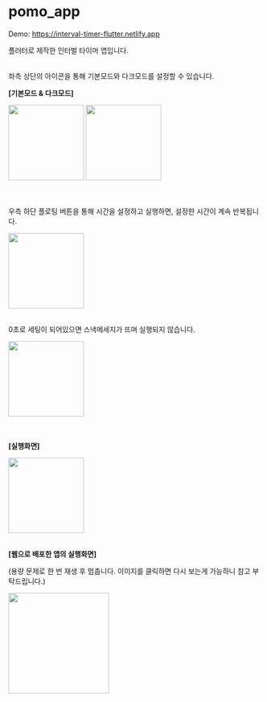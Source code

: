 # pomo_app

Demo: https://interval-timer-flutter.netlify.app

플러터로 제작한 인터벌 타이머 앱입니다. <br/><br/>


좌측 상단의 아이콘을 통해 기본모드와 다크모드를 설정할 수 있습니다. <br/>

<b>[기본모드 & 다크모드]</b>

<img src="https://github.com/wnal4634/flutter_timer/assets/90739311/283cfec6-a4a0-4c55-94c9-201843fbba10" width="150"/> <img src="https://github.com/wnal4634/flutter_timer/assets/90739311/4e9406e3-b016-4ba7-9213-7eb60c5b29e2" width="150"/> <br/><br/><br/>




우측 하단 플로팅 버튼을 통해 시간을 설정하고 실행하면, 설정한 시간이 계속 반복됩니다.

<img src="https://github.com/wnal4634/flutter_timer/assets/90739311/3325632d-4b6d-401e-8e2c-2f3e5571a1b9" width="150"/> <br/><br/>


0초로 세팅이 되어있으면 스낵메세지가 뜨며 실행되지 않습니다.

<img src="https://github.com/wnal4634/flutter_timer/assets/90739311/0aae2d0e-66f3-486a-96e1-acbdfb1ff0b1" width="150"/> <br/><br/><br/>



<b>[실행화면]</b>

<img src="https://github.com/wnal4634/flutter_timer/assets/90739311/21998f15-5c79-4f70-975f-09319c785288" width="150"/> <br/><br/>


<b>[웹으로 배포한 앱의 실행화면]</b>

(용량 문제로 한 번 재생 후 멈춥니다. 이미지를 클릭하면 다시 보는게 가능하니 참고 부탁드립니다.)

<img src="https://github.com/wnal4634/flutter_timer/assets/90739311/3dc2dec3-0fd2-4f59-8527-5b0acdcac94c" width="200"/>
